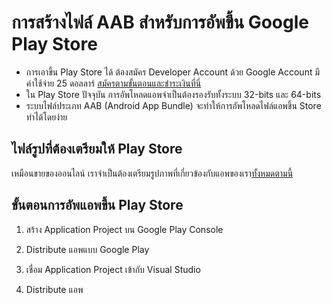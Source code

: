 
# การสร้างไฟล์ AAB สำหรับการอัพขึ้น Google Play Store

- การเอาขึ้น Play Store ได้ ต้องสมัคร Developer Account ด้วย Google Account มีค่าใช้จ่าย 25 ดอลลาร์ [สมัครตามขั้นตอนและชำระเงินที่นี่](https://play.google.com/console/)
- ใน Play Store ปัจจุบัน การอัพโหลดแอพจำเป็นต้องรองรับทั้งระบบ 32-bits และ 64-bits 
- ระบบไฟล์ประเภท AAB (Android App Bundle) จะทำให้การอัพโหลดไฟล์แอพขึ้น Store ทำได้โดยง่าย

## ไฟล์รูปที่ต้องเตรียมให้ Play Store

เหมือนขายของออนไลน์ เราจำเป็นต้องเตรียมรูปภาพที่เกี่ยวข้องกับแอพของเรา[ทั้งหมดตามนี้](image-for-play-store.md)


## ขั้นตอนการอัพแอพขึ้น Play Store 

1. สร้าง Application Project บน Google Play Console




2. Distribute แอพแบบ Google Play
3. เชื่อม Application Project เข้ากับ Visual Studio 
4. Distribute แอพ